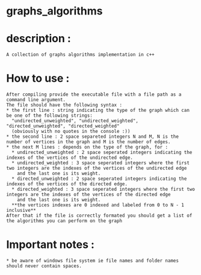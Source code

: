 # **graphs_algorithms**
  # description :
    A collection of graphs algorithms implementation in c++

  # How to use :
    After compiling provide the executable file with a file path as a command line argument.
    The file should have the following syntax :
    * the first line : string indicating the type of the graph which can be one of the following strings:
      "undirected_unweighted", "undirected_weighted", "directed_unweighted", "directed_weighted"
	  (obviously with no quotes in the console :))
	* the second line : 2 space separeted integers N and M, N is the number of vertices in the graph and M is the number of edges.
    * the next M lines : depends on the type of the graph, for :
      * undirected_unweighted : 2 space seperated integers indicating the indexes of the vertices of the undirected edge.
      * undirected_weighted : 3 space seperated integers where the first two integers are the indexes of the vertices of the undirected edge
        and the last one is its weight.
      * directed_unweighted : 2 space seperated integers indicating the indexes of the vertices of the directed edge.
      * directed_weighted : 3 space seperated integers where the first two integers are the indexes of the vertices of the directed edge
        and the last one is its weight.
      **the vertices indexes are 0 indexed and labeled from 0 to N - 1 inclusive**
    After that if the file is correctly formated you should get a list of the algorithms you can perform on the graph
  # Important notes :
    * be aware of windows file system ie file names and folder names should never contain spaces.